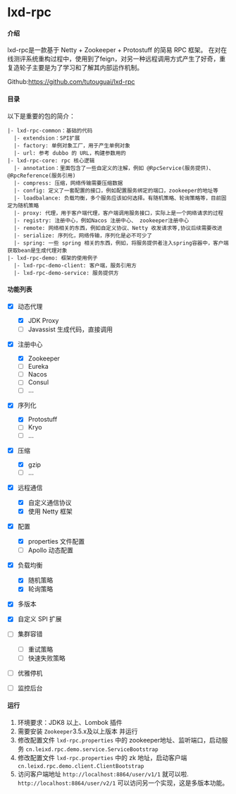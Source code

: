 # lxd-rpc

#### 介绍
lxd-rpc是一款基于 Netty + Zookeeper + Protostuff 的简易 RPC 框架。
在对在线测评系统重构过程中，使用到了feign，对另一种远程调用方式产生了好奇，重复造轮子主要是为了学习和了解其内部运作机制。

Github:https://github.com/tutouguai/lxd-rpc

#### 目录
以下是重要的包的简介：
```
|- lxd-rpc-common：基础的代码
  |- extendsion：SPI扩展
  |- factory: 单例对象工厂，用于产生单例对象
  |- url: 参考 dubbo 的 URL，构建参数用的
|- lxd-rpc-core: rpc 核心逻辑
  |- annotation：里面包含了一些自定义的注解，例如 @RpcService(服务提供)、@RpcReference(服务引用)
  |- compress: 压缩，网络传输需要压缩数据
  |- config: 定义了一套配置的接口，例如配置服务绑定的端口，zookeeper的地址等
  |- loadbalance: 负载均衡，多个服务应该如何选择。有随机策略、轮询策略等，目前固定为随机策略
  |- proxy: 代理，用于客户端代理，客户端调用服务接口，实际上是一个网络请求的过程
  |- registry: 注册中心，例如Nacos 注册中心、 zookeeper注册中心
  |- remote: 网络相关的东西，例如自定义协议、Netty 收发请求等,协议后续需要改进
  |- serialize: 序列化，网络传输，序列化是必不可少了
  |- spring: 一些 spring 相关的东西，例如，将服务提供者注入spring容器中，客户端获取bean是生成代理对象
|- lxd-rpc-demo: 框架的使用例子
  |- lxd-rpc-demo-client: 客户端，服务引用方
  |- lxd-rpc-demo-service: 服务提供方
```

#### 功能列表
- [x] 动态代理
    - [x] JDK Proxy
    - [ ] Javassist 生成代码，直接调用
    
- [x] 注册中心
    - [x] Zookeeper
    - [ ] Eureka
    - [ ] Nacos
    - [ ] Consul
    - [ ] ...
    
- [x] 序列化
    - [x] Protostuff
    - [ ] Kryo
    - [ ] ...
    
- [x] 压缩
    - [x] gzip
    - [ ] ...
    
- [x] 远程通信
    - [x] 自定义通信协议
    - [x] 使用 Netty 框架
    
- [x] 配置
    - [x] properties 文件配置
    - [ ] Apollo 动态配置

- [x] 负载均衡
    - [x] 随机策略
    - [x] 轮询策略
    
- [x] 多版本

- [x] 自定义 SPI 扩展

- [ ] 集群容错
    - [ ] 重试策略
    - [ ] 快速失败策略
    
- [ ] 优雅停机

- [ ] 监控后台

    

    

#### 运行
1. 环境要求：JDK8 以上、Lombok 插件
2. 需要安装 `Zookeeper`3.5.x及以上版本 并运行
3. 修改配置文件 `lxd-rpc.properties` 中的 zookeeper地址、监听端口，启动服务 `cn.leixd.rpc.demo.service.ServiceBootstrap`
4. 修改配置文件 `lxd-rpc.properties` 中的 zk 地址，启动客户端 `cn.leixd.rpc.demo.client.ClientBootstrap`
5. 访问客户端地址 `http://localhost:8864/user/v1/1` 就可以啦. `http://localhost:8864/user/v2/1` 可以访问另一个实现，这是多版本功能。
